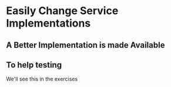 # Easily Change Service Implementations

## A Better Implementation is made Available

## To help testing

We'll see this in the exercises
